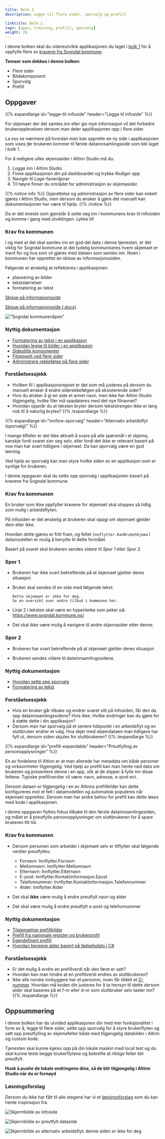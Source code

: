 ```yaml
---
title: Bolk 2
description: Legge til flere sider, sporvalg og prefill

linktitle: Bolk 2
tags: [apps, training, prefill, sporvalg]
weight: 20
---
```


I denne bolken skal du videreutvikle applikasjonen du laget i [bolk 1](../bolk1) for å oppfylle flere av [kravene fra Sogndal kommune](../case/#krav-fra-kommunen).

**Temaer som dekkes i denne bolken:**

- Flere sider
- Bildekomponent
- Sporvalg
- Prefill


## Oppgaver

{{% expandlarge id="legge-til-infoside" header="Legge til infoside" %}}

For skjemaer der det samles inn eller gis mye informasjon
vil det forbedre brukeropplevelsen dersom man deler applikasjonen opp i flere sider.

La oss se nærmere på hvordan man kan opprette en ny side i applikasjonen
som vises _før_ brukeren kommer til første datainnsamlingsside som ble laget i bolk 1.

For å redigere ulike skjemasider i Altinn Studio må du:
1. Logge inn i Altinn Studio
2. Finne applikasjonen din på dashboardet og trykke _Rediger app_
3. Navigér til _Lage_-fanenåpner
4. Til høyre finner du området for administrasjon av skjemasider.

{{% notice info %}}
Opprettelse og administrasjon av flere sider kan enkelt gjøres i Altinn Studio,
men dersom du ønsker å gjøre det manuelt kan dokumentasjonen her være til
hjelp.
{{% /notice %}}

Da er det eneste som gjenstår å sette seg inn i kommunens
krav til infosiden og komme i gang med utviklingen. Lykke til!

### Krav fra kommunen

I og med at det skal samles inn en god del data i denne tjenesten,
er det viktig for Sogndal kommune at det tydelig kommuniseres hvem skjemaet
er ment for og hva som vil gjøres med dataen som samles inn.
Noen i kommunen har opprettet en skisse av informasjonssiden.

Følgende er ønskelig at reflekteres i applikasjonen:
 - plassering av bilder
 - tekststørrelser
 - formatering av tekst

[Skisse på informasjonsside](infoside_tilflyttere.pdf)

[Skisse på informasjonsside (.docx)](infoside_tilflyttere.docx)

!["Sogndal kommunevåpen"](kommune-logo.png "Et bilde av Sogndals kommunevåpen som kan benyttes i applikasjonen" )

### Nyttig dokumentasjon

- [Formatering av tekst i en applikasjon](../development/ux/texts/#formatting-of-texts)
- [Hvordan legge til bilder i en applikasjon](../development/ux/images/#add-images-to-the-application)
- [Sidestilte komponenter](../development/ux/styling/#sidestilte-komponenter-grid)
- [Filoppsett ved flere sider](../development/ux/pages/#oppsett)
- [Administrere rekkefølge på flere sider](../development/ux/pages/navigation/#order)

### Forståelsessjekk
- Hvilken fil i applikasjonsrepoet er det som må justeres på dersom du manuelt ønsker å endre siderekkefølgen på eksisterende sider?
- Hvis du ønsker å gi en side et annet navn, men ikke har Altinn Studio tilgjengelig, hvilke filer må oppdateres med det nye filnavnet?
- Hvordan oppnår du at teksten bryter dersom tekststrengen ikke er lang nok til å naturlig brytes?
{{% /expandlarge %}}


{{% expandlarge id="innfore-sporvalg" header="Alternativ arbeidsflyt (sporvalg)" %}}

I mange tilfeller er det ikke aktuelt å svare på alle spørsmål i et skjema, kanskje fordi svaret sier seg selv, eller fordi det ikke er relevant basert på noe man har svart tidligere i skjemaet. Da kan sporvalg være en god løsning.

Ved hjelp av sporvalg kan man styre hvilke siden av en applikasjon som er synlige for brukeren.

I denne oppgaven skal du sette opp sporvalg i applikasjonen basert på kravene fra Sogndal kommune.


### Krav fra kommunen

En bruker som ikke oppfyller kravene for skjemaet skal stoppes så tidlig som mulig i arbeidsflyten.


På infosiden er det ønskelig at brukeren skal oppgi om skjemaet gjelder dem eller ikke.

Hvordan dette gjøres er fritt fram,  og feltet  `Innflytter.KanBrukeSkjema` i datamodellen er mulig å benytte til dette formålet.

Basert på svaret skal brukeren sendes videre til _Spor 1_ eller _Spor 2_.

### Spor 1

- Brukeren har ikke svart bekreftende på at skjemaet gjelder deres situasjon

- Bruker skal sendes til en side med følgende tekst:

    ```rich
    Dette skjemaet er ikke for deg.
    Se en oversikt over andre tilbud i kommunen her.
    ```

- Linje 2 i teksten skal være en hyperlenke som peker på:
https://www.sogndal.kommune.no/


- Det skal ikke være mulig å navigere til andre skjemasider etter denne.

### Spor 2

- Brukeren har svart bekreftende på at skjemaet gjelder deres situasjon

- Brukeren sendes videre til datainnsamlingssidene.

### Nyttig dokumentasjon
- [Hvordan sette opp sporvalg](../development/ux/pages/tracks/)
- [Formatering av tekst](../development/ux/texts/#formatting-of-texts)

### Forståelsessjekk
- Hvis en bruker går tilbake og endrer svaret sitt på infosiden, får den da opp datainnsamlingssidene? Hvis ikke. Hvilke endringer kan du gjøre for å støtte dette i din applikasjon?
- Dersom man har sporvalg på et senere tidspunkt i en arbeidsflyt og en sluttbruker endrer et valg. Hva skjer med skjemdataen man tidligere har fylt ut, dersom siden skjules for sluttbrukeren?
{{% /expandlarge %}}


{{% expandlarge id="prefill-expandable" header="Preutfylling av personopplysninger" %}}

En av fordelene til Altinn er at man allerede har metadata om både personer og virksomheter tilgjengelig. Ved hjelp av prefill kan man hente ned data om brukeren og presentere denne i en app, slik at de slipper å fylle inn disse feltene. Typiske prefillverdier vil være: navn, adresse, e-post ect.

Dersom dataen er tilgjengelig i en av Altinns prefillkilder kan dette konfigureres mot et felt i datamodellen og automatisk populeres når skjemaet opprettes. Dersom man har andre behov for prefill kan dette løses med kode i applikasjonen.

I denne oppgaven flyttes fokus tilbake til den første datainnsamlingssiden, og målet er å preutfylle personopplysninger om sluttbrukeren for å spare brukeren litt tid.

### Krav fra kommunen

- Dersom personen som arbeider i skjemaet selv er tilflytter skal følgende verdier preutfylles:
  - Fornavn: Innflytter.Fornavn
  - Mellomnavn: Innflytter.Mellomnavn
  - Etternavn: Innflytter.Etternavn
  - E-post: Innflytter.Kontaktinformasjon.Epost
  - Telefonnummer: Innflytter.Kontaktinformasjon.Telefonnummer
  - Alder: Innflytter.Alder

- Det skal **ikke** være mulig å endre preutfylt navn og alder
- Det skal være mulig å endre preutfylt e-post og telefonnummer

### Nyttig dokumentasjon
- [Tilgjengelige prefillkilder](https://altinncdn.no/schemas/json/prefill/prefill.schema.v1.json)
- [Prefill fra nasjonale register og brukerprofil](../development/data/prefill/#prefill-fra-nasjonale-register-og-brukerprofil)
- [Egendefinert prefill](../development/data/prefill/#egendefinert-prefill)
- [Hvordan beregne alder basert på fødselsdato i C#](https://www.c-sharpcorner.com/blogs/how-to-calculate-age-in-year-in-asp-net1)

### Forståelsessjekk
- Er det mulig å endre en prefillverdi når den først er satt?
- Hvordan kan man hindre at en prefillverdi endres av sluttbrukeren?
- Ikke alle norske innbyggere har et personnr,
  noen får tildelt et [D-nummer](https://jusleksikon.no/wiki/F%C3%B8dselsnummer#D-nummer). Hvordan må koden din justeres for å ta hensyn til dette dersom alder skal baseres på et f-nr eller d-nr som sluttbruker selv taster inn?
{{% /expandlarge %}}


## Oppsummering

I denne bolken har du utvided applikasjonen din med mer funksjonalitet i form av å,
legge til flere sider, sette opp sporvalg for å styre brukerflyten og satt opp preutfylling av skjemafelter
både med tilgjengelig datakilder i Altinn og custom kode.

Tjenesten skal kunne kjøres opp på din lokale maskin med local test og du skal kunne teste begge brukerflytene og
bekrefte at riktige felter blir preutfylt.

**Husk å _pushe_ de lokale endringene dine, så de blir tilgjengelig i Altinn Studio når du er fornøyd**

### Løsningsforslag
Dersom du ikke har fått til alle stegene har vi et [løsningsforslag](https://altinn.studio/repos/ttd/tilflytter-sogndal-lf/src/branch/bolk/2) som du kan hente inspirasjon fra.

![Skjermbilde av infoside](infopage-screenshot.png "Skjermbilde av infoside")

![Skjermbilde av preutfylt dataside](data-screenshot.png "Skjermbilde av preutfylt dataside")

![Skjermbilde av alternativ arbeidsflyt: denne siden er ikke for deg](ikke-for-deg-screenshot.png "Skjermbilde av alternativ arbeidsflyt: denne siden er ikke for deg")